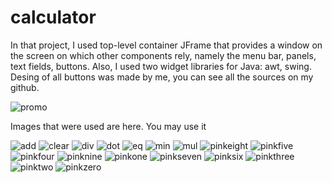 # calculator

In that project, I used top-level container JFrame that provides a window on the screen on which other components rely, namely the menu bar, panels, text fields, buttons. Also, I used two widget libraries for Java: awt, swing. Desing of all buttons was made by me, you can see all the sources on my github.  

![promo](https://user-images.githubusercontent.com/31312260/74053643-4ca24080-49ed-11ea-9cf3-9c5d75cb591a.jpg)


Images that were used are here. You may use it


![add](https://user-images.githubusercontent.com/31312260/74053460-eb7a6d00-49ec-11ea-9701-976f69a01e84.png)
![clear](https://user-images.githubusercontent.com/31312260/74053463-ed443080-49ec-11ea-8147-3b5b6dd819e3.png)
![div](https://user-images.githubusercontent.com/31312260/74053464-eddcc700-49ec-11ea-9ed6-0a3e866dcb4d.png)
![dot](https://user-images.githubusercontent.com/31312260/74053465-eddcc700-49ec-11ea-8a70-6219c32da93b.png)
![eq](https://user-images.githubusercontent.com/31312260/74053466-ee755d80-49ec-11ea-8b97-1bb4ab304d09.png)
![min](https://user-images.githubusercontent.com/31312260/74053468-ef0df400-49ec-11ea-94d8-1f4f8c1c43d2.png)
![mul](https://user-images.githubusercontent.com/31312260/74053470-ef0df400-49ec-11ea-9a53-d53db2b66a8a.png)
![pinkeight](https://user-images.githubusercontent.com/31312260/74053471-efa68a80-49ec-11ea-8c63-c43f5dac01ca.png)
![pinkfive](https://user-images.githubusercontent.com/31312260/74053472-efa68a80-49ec-11ea-902f-6947d332ccc0.png)
![pinkfour](https://user-images.githubusercontent.com/31312260/74053473-efa68a80-49ec-11ea-93ee-5cb5b1cc1548.png)
![pinknine](https://user-images.githubusercontent.com/31312260/74053475-f03f2100-49ec-11ea-8adf-b1b6631ec3fa.png)
![pinkone](https://user-images.githubusercontent.com/31312260/74053476-f03f2100-49ec-11ea-85bd-441971841d34.png)
![pinkseven](https://user-images.githubusercontent.com/31312260/74053478-f0d7b780-49ec-11ea-836e-ab3d155569d8.png)
![pinksix](https://user-images.githubusercontent.com/31312260/74053479-f0d7b780-49ec-11ea-8ea3-e1a7106841c9.png)
![pinkthree](https://user-images.githubusercontent.com/31312260/74053481-f0d7b780-49ec-11ea-9ea6-a34b87e9aee0.png)
![pinktwo](https://user-images.githubusercontent.com/31312260/74053482-f1704e00-49ec-11ea-83b6-2247a0220681.png)
![pinkzero](https://user-images.githubusercontent.com/31312260/74053483-f1704e00-49ec-11ea-8733-1ef185674e4d.png)
